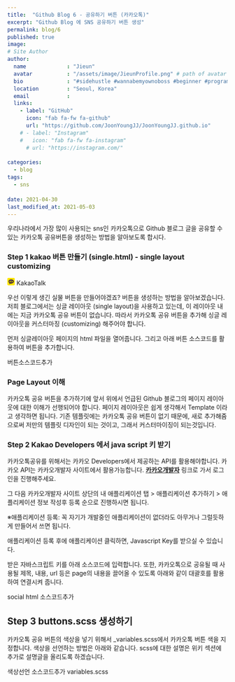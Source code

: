 ```yaml
---
title:  "Github Blog 6 - 공유하기 버튼 (카카오톡)"
excerpt: "Github Blog 에 SNS 공유하기 버튼 생성"
permalink: blog/6
published: true
image: 
# Site Author
author:
  name             : "Jieun"
  avatar           : "/assets/image/JieunProfile.png" # path of avatar image, e.g. "/assets/images/bio-photo.jpg"
  bio              : "#sidehustle #wannabemyownoboss #beginner #programmer"
  location         : "Seoul, Korea"
  email            :
  links:
    - label: "GitHub"
      icon: "fab fa-fw fa-github"
      url: "https://github.com/JoonYoungJJ/JoonYoungJJ.github.io"
    # - label: "Instagram"
    #   icon: "fab fa-fw fa-instagram"
      # url: "https://instagram.com/"

categories:
  - blog
tags:
  - sns
 
date: 2021-04-30
last_modified_at: 2021-05-03
---
```


우리나라에서 가장 많이 사용되는 sns인 카카오톡으로 Github 블로그 글을 공유할 수 있는 카카오톡 공유버튼을 생성하는 방법을 알아보도록 합시다.  
  
### Step 1 kakao 버튼 만들기 (single.html) - single layout customizing  

  <div href="javascript:;" id="kakao-link-btn">
    <a class="btn btn--kakaotalk">
      <img height="17" width="17" src="/assets/image/Logos/Kakao/Kakao.png">
      <span> KakaoTalk</span>
    </a>
  </div>

우선 이렇게 생긴 실물 버튼을 만들어야겠죠? 버튼을 생성하는 방법을 알아보겠습니다. 저희 블로그에서는 싱글 레이아웃 (single layout)을 사용하고 있는데, 이 레이아웃 내에는 지금 카카오톡 공유 버튼이 없습니다. 따라서 카카오톡 공유 버튼을 추가해 싱글 레이아웃을 커스터마징 (customizing) 해주어야 합니다.  
  
먼저 싱글레이아웃 페이지의 html 파일을 열어줍니다. 그리고 아래 버튼 소스코드를 활용하여 버튼을 추가합니다.  
  
버튼소스코드추가
  
### Page Layout 이해  
카카오톡 공유 버튼을 추가하기에 앞서 위에서 언급된 Github 블로그의 페이지 레이아웃에 대한 이해가 선행되어야 합니다. 페이지 레이아웃은 쉽게 생각해서 Template 이라고 생각하면 됩니다. 기존 템플릿에는 카카오톡 공유 버튼이 없기 때문에, 새로 추가해줌으로써 저만의 템플릿 디자인이 되는 것이고, 그래서 커스터마이징이 되는것입니다.  
  
### Step 2 Kakao Developers 에서 java script 키 받기  
카카오톡공유를 위해서는 카카오 Developers에서 제공하는 API를 활용해야합니다. 카카오 API는 카카오개발자 사이트에서 활용가능합니다. **[카카오개발자](https://developers.kakao.com/)** 링크로 가서 로그인을 진행해주세요.  
  
그 다음 카카오개발자 사이트 상단의 내 애플리케이션 탭 > 애플리케이션 추가하기 > 애플리케이션 정보 작성후 등록 순으로 진행하시면 됩니다.  
  
※애플리케이션 등록: 꼭 자기가 개발중인 애플리케이션이 없더라도 아무거나 그럴듯하게 만들어서 쓰면 됩니다.  
  
애플리케이션 등록 후에 애플리케이션 클릭하면, Javascript Key를 받으실 수 있습니다.  
  
받은 자바스크립트 키를 아래 소스코드에 입력합니다. 또한, 카카오톡으로 공유될 때 사용될 제목, 내용, url 등은 page의 내용을 끌어올 수 있도록 아래와 같이 대괄호를 활용하여 연결시켜 줍니다.  
  
social html 소스코드추가
  
## Step 3 buttons.scss 생성하기  
카카오톡 공유 버튼의 색상을 넣기 위해서 _variables.scss에서 카카오톡 버튼 색을 지정합니다. 색상을 선언하는 방법은 아래와 같습니다. scss에 대한 설명은 위키 섹션에 추가로 설명글을 올리도록 하겠습니다.  
  
색상선언 소스코드추가 variables.scss  
